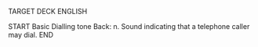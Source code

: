 TARGET DECK
ENGLISH

START
Basic
Dialling tone
Back: n. Sound indicating that a telephone caller may dial.
END

